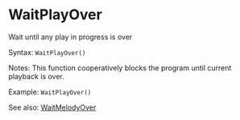 # WaitPlayOver

Wait until any play in progress is over

Syntax: `WaitPlayOver()`

Notes: This function cooperatively blocks the program until current playback is over.

Example: `WaitPlayOver()`

See also: [WaitMelodyOver](/api-native-functions/waitmelodyover.md)

